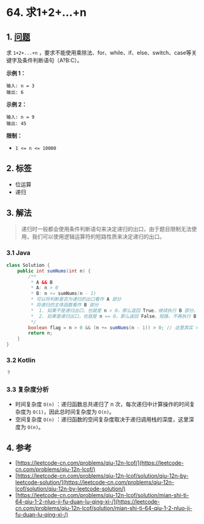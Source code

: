# 64. 求1+2+…+n

## 1. [问题](https://leetcode-cn.com/problems/qiu-12n-lcof/)

求 `1+2+...+n` ，要求不能使用乘除法、for、while、if、else、switch、case等关键字及条件判断语句（A?B:C）。

**示例 1：**

```text
输入: n = 3
输出: 6
```

**示例 2：**

```text
输入: n = 9
输出: 45
```

**限制：**

* `1 <= n <= 10000`

## 2. 标签

* 位运算
* 递归

## 3. 解法

> 递归时一般都会使用条件判断语句来决定递归的出口，由于题目限制无法使用，我们可以使用逻辑运算符的短路性质来决定递归的出口。

### 3.1 Java

```java
class Solution {
    public int sumNums(int n) {
        /**
         * A && B
         * A: n > 0
         * B: n += sumNums(n - 1)
         * 可以将判断是否为递归的出口看作 A 部分
         * 将递归的主体函数看作 B 部分
         *  1. 如果不是递归出口，也就是 n > 0，那么返回 True，继续执行 B 部分，进行递归
         *  2. 如果是递归出口，也就是 n == 0，那么返回 False，短路，不再执行 B 部分，结束递归
         */
        boolean flag = n > 0 && (n += sumNums(n - 1)) > 0; // 这里其实 >0 <0 ==0 都可以，只是为了凑出一个表达式然后语法报错
        return n;
    }
}
```

### 3.2 Kotlin

```kotlin
？
```

### 3.3 复杂度分析

* 时间复杂度 `O(n)` ：递归函数总共递归了 n 次，每次递归中计算操作的时间复杂度为 `O(1)`，因此总时间复杂度为 `O(n)`。
* 空间复杂度 `O(n)` ：递归函数的空间复杂度取决于递归调用栈的深度，这里深度为 `O(n)`。

## 4. 参考

* [https://leetcode-cn.com/problems/qiu-12n-lcof/](https://leetcode-cn.com/problems/qiu-12n-lcof/)
* [https://leetcode-cn.com/problems/qiu-12n-lcof/solution/qiu-12n-by-leetcode-solution/](https://leetcode-cn.com/problems/qiu-12n-lcof/solution/qiu-12n-by-leetcode-solution/)
* [https://leetcode-cn.com/problems/qiu-12n-lcof/solution/mian-shi-ti-64-qiu-1-2-nluo-ji-fu-duan-lu-qing-xi-/](https://leetcode-cn.com/problems/qiu-12n-lcof/solution/mian-shi-ti-64-qiu-1-2-nluo-ji-fu-duan-lu-qing-xi-/)

